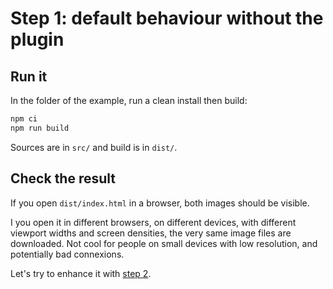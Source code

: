 # Step 1: default behaviour without the plugin

## Run it

In the folder of the example, run a clean install then build:

```bash
npm ci
npm run build
```

Sources are in `src/` and build is in `dist/`.

## Check the result

If you open `dist/index.html` in a browser, both images should be visible.

I you open it in different browsers, on different devices, with different viewport widths and screen densities, the very same image files are downloaded. Not cool for people on small devices with low resolution, and potentially bad connexions.

Let's try to enhance it with [step 2](../02-with-plugin-default/#readme).
